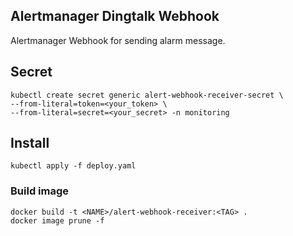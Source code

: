 ## Alertmanager Dingtalk Webhook

Alertmanager Webhook for sending alarm message.

## Secret
```
kubectl create secret generic alert-webhook-receiver-secret \
--from-literal=token=<your_token> \
--from-literal=secret=<your_secret> -n monitoring
```

## Install
```
kubectl apply -f deploy.yaml
```

### Build image

```
docker build -t <NAME>/alert-webhook-receiver:<TAG> .
docker image prune -f
```

